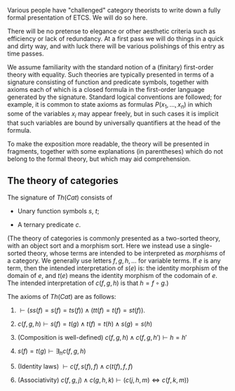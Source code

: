 Various people have "challenged" category theorists to write down a fully formal presentation of ETCS. We will do so here. 

There will be no pretense to elegance or other aesthetic criteria such as efficiency or lack of redundancy. At a first pass we will do things in a quick and dirty way, and with luck there will be various polishings of this entry as time passes. 

We assume familiarity with the standard notion of a (finitary) first-order theory with equality. Such theories are typically presented in terms of a signature consisting of function and predicate symbols, together with axioms each of which is a closed formula in the first-order language generated by the signature. Standard logical conventions are followed; for example, it is common to state axioms as formulas $P(x_1, \ldots, x_n)$ in which some of the variables $x_i$ may appear freely, but in such cases it is implicit that such variables are bound by universally quantifiers at the head of the formula. 

To make the exposition more readable, the theory will be presented in fragments, together with some explanations (in parentheses) which do not belong to the formal theory, but which may aid comprehension. 

## The theory of categories 

The signature of $Th(Cat)$ consists of 

* Unary function symbols $s$, $t$; 

* A ternary predicate $c$. 

(The theory of categories is commonly presented as a two-sorted theory, with an object sort and a morphism sort. Here we instead use a single-sorted theory, whose terms are intended to be interpreted as _morphisms_ of a category. We generally use letters $f, g, h, \ldots$ for variable terms. If $e$ is any term, then the intended interpretation of $s(e)$ is: the identity morphism of the domain of $e$, and $t(e)$ means the identity morphism of the codomain of $e$. The intended interpretation of $c(f, g, h)$ is that $h = f \circ g$.) 

The axioms of $Th(Cat)$ are as follows:  

1. $\vdash (s s(f) = s(f) = t s (f)) \wedge (t t(f) = t(f) = s t(f))$. 

1. $c(f, g, h) \vdash s(f) = t(g) \wedge t(f) = t(h) \wedge s(g) = s(h)$

1. (Composition is well-defined) $c(f, g, h) \wedge c(f, g, h') \vdash h = h'$

1. $s(f) = t(g) \vdash \exists_h c(f, g, h)$

1. (Identity laws) $\vdash c(f, s(f), f) \wedge c(t(f), f, f)$

1. (Associativity) $c(f, g, j) \wedge c(g, h, k) \vdash (c(j, h, m) \Leftrightarrow c(f, k, m))$


